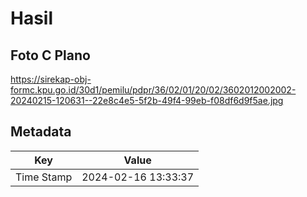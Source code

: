 # Hasil

## Foto C Plano

https://sirekap-obj-formc.kpu.go.id/30d1/pemilu/pdpr/36/02/01/20/02/3602012002002-20240215-120631--22e8c4e5-5f2b-49f4-99eb-f08df6d9f5ae.jpg


## Metadata

| Key        | Value               |
| ---------- | ------------------- |
| Time Stamp | 2024-02-16 13:33:37 |



